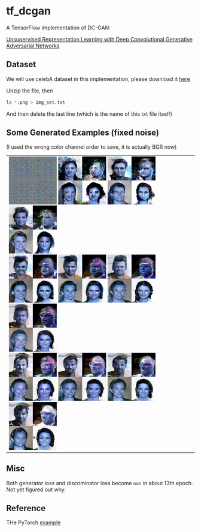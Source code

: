 # tf_dcgan
A TensorFlow implementation of DC-GAN:

[Unsupervised Representation Learning with Deep Convolutional Generative Adversarial Networks](https://arxiv.org/pdf/1511.06434.pdf)

## Dataset
We will use celebA dataset in this implementation, please download it [here](http://mmlab.ie.cuhk.edu.hk/projects/CelebA.html)

Unzip the file, then

```bash
ls *.png > img_set.txt
```

And then delete the last line (which is the name of this txt file itself)

## Some Generated Examples (fixed noise)

(I used the wrong color channel order to save, it is actually BGR now)

<table><tr><td>
<img src='./example/epoch_0.png'>
<img src='./example/epoch_1.png'>
<img src='./example/epoch_2.png'>
<img src='./example/epoch_3.png'><br>
<img src='./example/epoch_4.png'>
<img src='./example/epoch_5.png'>
<img src='./example/epoch_6.png'>
<img src='./example/epoch_7.png'><br>
<img src='./example/epoch_8.png'>
<img src='./example/epoch_9.png'>
<img src='./example/epoch_10.png'>
<img src='./example/epoch_11.png'>
</td>
</table>

## Misc

Both generator loss and discriminator loss become `nan` in about 13th epoch. Not yet figured out why.

## Reference

THe PyTorch [example](https://github.com/pytorch/examples/blob/master/dcgan)